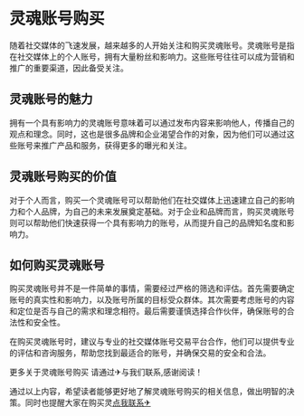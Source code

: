 # 灵魂账号购买

随着社交媒体的飞速发展，越来越多的人开始关注和购买灵魂账号。灵魂账号是指在社交媒体上的个人账号，拥有大量粉丝和影响力。这些账号往往可以成为营销和推广的重要渠道，因此备受关注。

## 灵魂账号的魅力

拥有一个具有影响力的灵魂账号意味着可以通过发布内容来影响他人，传播自己的观点和理念。同时，这也是很多品牌和企业渴望合作的对象，因为他们可以通过这些账号来推广产品和服务，获得更多的曝光和关注。

## 灵魂账号购买的价值

对于个人而言，购买一个灵魂账号可以帮助他们在社交媒体上迅速建立自己的影响力和个人品牌，为自己的未来发展奠定基础。对于企业和品牌而言，购买灵魂账号则可以帮助他们快速获得一个具有影响力的账号，从而提升自己的品牌知名度和影响力。

## 如何购买灵魂账号

购买灵魂账号并不是一件简单的事情，需要经过严格的筛选和评估。首先需要确定账号的真实性和影响力，以及账号所属的目标受众群体。其次需要考虑账号的内容和定位是否与自己的需求和理念相符。最后需要谨慎选择合作伙伴，确保账号的合法性和安全性。

在购买灵魂账号时，建议与专业的社交媒体账号交易平台合作，他们可以提供专业的评估和咨询服务，帮助您找到最适合的账号，并确保交易的安全和合法。

更多关于灵魂账号购买 请通过✈与我们联系,感谢阅读！

通过以上内容，希望读者能够更好地了解灵魂账号购买的相关信息，做出明智的决策。同时也提醒大家在购买灵[点我联系✈](https://pro.G208.com)